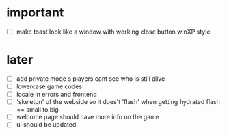 # important

- [ ] make toast look like a window with working close button winXP style

# later

- [ ] add private mode s players cant see who is still alive
- [ ] lowercase game codes
- [ ] locale in errors and frontend
- [ ] 'skeleton' of the webside so it does't 'flash' when getting hydrated flash == small to big
- [ ] welcome page should have more info on the game
- [ ] ui should be updated